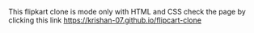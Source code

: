 This flipkart clone is mode only with HTML and CSS
check the page by clicking this link 
https://krishan-07.github.io/flipcart-clone
